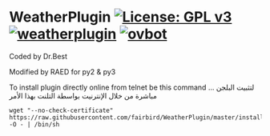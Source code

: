 WeatherPlugin [![License: GPL v3](https://img.shields.io/badge/License-GPLv3-blue.svg)](https://www.gnu.org/licenses/gpl-3.0) [![weatherplugin](https://github.com/fairbird/WeatherPlugin/actions/workflows/weatherplugin.yml/badge.svg)](https://github.com/fairbird/WeatherPlugin/actions/workflows/weatherplugin.yml) [![ovbot](https://github.com/fairbird/WeatherPlugin/actions/workflows/ovbot.yml/badge.svg)](https://github.com/fairbird/WeatherPlugin/actions/workflows/ovbot.yml)
==============

Coded by Dr.Best

Modified by RAED for py2 & py3

To install plugin directly online from telnet be this command ... لتثبيت البلجن مباشرة من خلال الإنترنيت بواسطة التلنت بهذا الأمر
```
wget "--no-check-certificate" https://raw.githubusercontent.com/fairbird/WeatherPlugin/master/installer.sh -O - | /bin/sh
```
